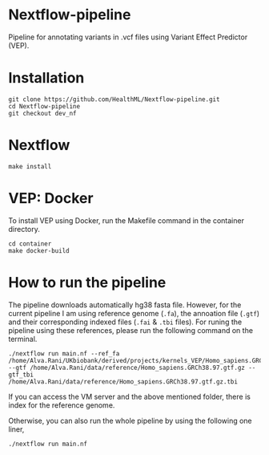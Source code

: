 # Nextflow-pipeline
Pipeline for annotating variants in .vcf files using Variant Effect Predictor (VEP).

# Installation
```
git clone https://github.com/HealthML/Nextflow-pipeline.git
cd Nextflow-pipeline
git checkout dev_nf
```

# Nextflow
`make install`

# VEP: Docker
To install VEP using Docker, run the Makefile command in the container directory.

```
cd container
make docker-build
```

# How to run the pipeline

The pipeline downloads automatically hg38 fasta file. However, for the current pipeline I am using reference genome (`.fa`), the annoation file (`.gtf`) and their corresponding indexed files (`.fai` & `.tbi` files). For runing the pipeline using these references, please run the following command on the terminal.

```
./nextflow run main.nf --ref_fa /home/Alva.Rani/UKbiobank/derived/projects/kernels_VEP/Homo_sapiens.GRCh38.dna.primary_assembly.fa --gtf /home/Alva.Rani/data/reference/Homo_sapiens.GRCh38.97.gtf.gz --gtf_tbi /home/Alva.Rani/data/reference/Homo_sapiens.GRCh38.97.gtf.gz.tbi

```
If you can access the VM server and the above mentioned folder, there is index for the reference genome.

Otherwise, you can also run the whole pipeline by using the following one liner,

`./nextflow run main.nf`


